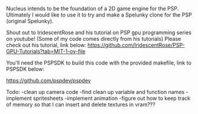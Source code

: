 Nucleus intends to be the foundation of a 2D game engine for the PSP.
Ultimately I would like to use it to try and make a Spelunky clone for the PSP (original Spelunky).

Shout out to IridescentRose and his tutorial on PSP gpu programming series on youtube! (Some of my code comes directly from his tutorials)
Please check out his tutorial, link below:
https://github.com/IridescentRose/PSP-GPU-Tutorials?tab=MIT-1-ov-file
	
You'll need the PSPSDK to build this code with the provided makefile, link to PSPSDK below:
	
https://github.com/pspdev/pspdev

Todo:
    -clean up camera code
    -find clean up variable and function names
    -implement spritesheets
    -implement animation
    -figure out how to keep track of memory so that I can insert and delete textures in vram???